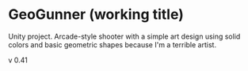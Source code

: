 # GeoGunner (working title)
Unity project.
Arcade-style shooter with a simple art design using solid colors and basic geometric shapes because I'm a terrible artist.

v 0.41

